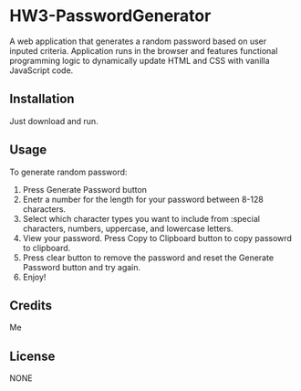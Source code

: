 # HW3-PasswordGenerator
A web application that generates a random password based on user inputed criteria. Application runs in the browser and features functional programming logic to dynamically update HTML and CSS with vanilla JavaScript code.

## Installation

Just download and run.

## Usage 

To generate random password:

1. Press Generate Password button
2. Enetr a number for the length for your password between 8-128 characters.
3. Select which character types you want to include from :special characters, numbers, uppercase, and lowercase letters.
4. View your password. Press Copy to Clipboard button to copy passowrd to clipboard.
5. Press clear button to remove the password and reset the Generate Password button and try again.
6. Enjoy!



## Credits

Me




## License

NONE
